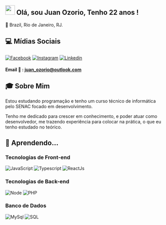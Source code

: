 ## <img  src="https://media.giphy.com/media/hvRJCLFzcasrR4ia7z/giphy.gif"  width="30px"> Olá, sou Juan Ozorio, Tenho 22 anos !



🏡 Brazil, Rio de Janeiro, RJ.




## 💻 Mídias Sociais

###

[![Facebook](https://img.shields.io/badge/Facebook-3b5998?style=for-the-badge&logo=facebook&logoColor=white)](https://www.facebook.com/juan.ozorio.157)
[![Instagram](https://img.shields.io/badge/Instagram-E1306C?style=for-the-badge&logo=instagram&logoColor=white)](https://www.instagram.com/ozoriozika/)
[![Linkedin](https://img.shields.io/badge/LinkedIn-0077B5?style=for-the-badge&logo=linkedin&logoColor=white`)](https://www.linkedin.com/in/juan-oz%C3%B3rio-065bab170/)
#### Email :e-mail: : juan_ozorio@outlook.com 



  

## 🎓 Sobre Mim

Estou estudando programação e tenho um curso técnico de informática pelo SENAC focado em desenvolvimento.

Tenho me dedicado para crescer em conhecimento, e poder atuar como desenvolvedor, me trazendo experiência para colocar na prática, o que eu tenho estudado no teórico.



## 🚀 Aprendendo...

  

### Tecnologias de Front-end

![JavaScript](https://img.shields.io/badge/Javascript-e1af24?style=for-the-badge&logo=javascript&logoColor=white)
![Typescript](https://img.shields.io/badge/TypeScript-007ACC?style=for-the-badge&logo=typescript&logoColor=white)
![ReactJs](https://img.shields.io/badge/React-20232A?style=for-the-badge&logo=react&logoColor=61DAFB)

  

### Tecnologias de Back-end

![Node](https://img.shields.io/badge/Node.js-43853D?style=for-the-badge&logo=node.js&logoColor=white)
![PHP](https://img.shields.io/badge/PHP-777BB4?style=for-the-badge&logo=php&logoColor=white)

### Banco de Dados

![MySql](https://img.shields.io/badge/MySQL-00000F?style=for-the-badge&logo=mysql&logoColor=white)
![SQL](https://img.shields.io/badge/Microsoft%20SQL%20Server-CC2927?style=for-the-badge&logo=microsoft%20sql%20server&logoColor=white)
